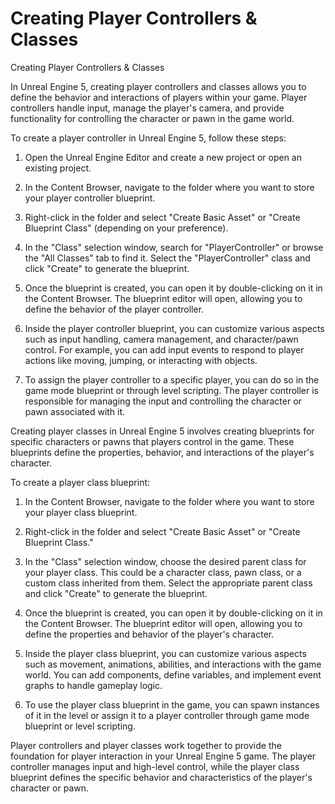 # Creating Player Controllers & Classes

<p>Creating Player Controllers &amp; Classes</p>
<p>In Unreal Engine 5, creating player controllers and classes allows you to define the behavior and interactions of players within your game. Player controllers handle input, manage the player's camera, and provide functionality for controlling the character or pawn in the game world.</p>
<p>To create a player controller in Unreal Engine 5, follow these steps:</p>
<ol>
<li>
<p>Open the Unreal Engine Editor and create a new project or open an existing project.</p>
</li>
<li>
<p>In the Content Browser, navigate to the folder where you want to store your player controller blueprint.</p>
</li>
<li>
<p>Right-click in the folder and select "Create Basic Asset" or "Create Blueprint Class" (depending on your preference).</p>
</li>
<li>
<p>In the "Class" selection window, search for "PlayerController" or browse the "All Classes" tab to find it. Select the "PlayerController" class and click "Create" to generate the blueprint.</p>
</li>
<li>
<p>Once the blueprint is created, you can open it by double-clicking on it in the Content Browser. The blueprint editor will open, allowing you to define the behavior of the player controller.</p>
</li>
<li>
<p>Inside the player controller blueprint, you can customize various aspects such as input handling, camera management, and character/pawn control. For example, you can add input events to respond to player actions like moving, jumping, or interacting with objects.</p>
</li>
<li>
<p>To assign the player controller to a specific player, you can do so in the game mode blueprint or through level scripting. The player controller is responsible for managing the input and controlling the character or pawn associated with it.</p>
</li>
</ol>
<p>Creating player classes in Unreal Engine 5 involves creating blueprints for specific characters or pawns that players control in the game. These blueprints define the properties, behavior, and interactions of the player's character.</p>
<p>To create a player class blueprint:</p>
<ol>
<li>
<p>In the Content Browser, navigate to the folder where you want to store your player class blueprint.</p>
</li>
<li>
<p>Right-click in the folder and select "Create Basic Asset" or "Create Blueprint Class."</p>
</li>
<li>
<p>In the "Class" selection window, choose the desired parent class for your player class. This could be a character class, pawn class, or a custom class inherited from them. Select the appropriate parent class and click "Create" to generate the blueprint.</p>
</li>
<li>
<p>Once the blueprint is created, you can open it by double-clicking on it in the Content Browser. The blueprint editor will open, allowing you to define the properties and behavior of the player's character.</p>
</li>
<li>
<p>Inside the player class blueprint, you can customize various aspects such as movement, animations, abilities, and interactions with the game world. You can add components, define variables, and implement event graphs to handle gameplay logic.</p>
</li>
<li>
<p>To use the player class blueprint in the game, you can spawn instances of it in the level or assign it to a player controller through game mode blueprint or level scripting.</p>
</li>
</ol>
<p>Player controllers and player classes work together to provide the foundation for player interaction in your Unreal Engine 5 game. The player controller manages input and high-level control, while the player class blueprint defines the specific behavior and characteristics of the player's character or pawn.</p>